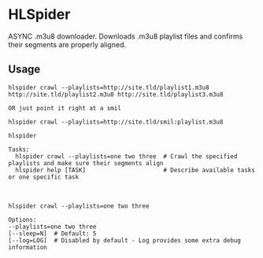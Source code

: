 HLSpider
========
ASYNC .m3u8 downloader. Downloads .m3u8 playlist files and confirms their segments are properly aligned.

Usage
-----
    hlspider crawl --playlists=http://site.tld/playlist1.m3u8 http://site.tld/playlist2.m3u8 http://site.tld/playlist3.m3u8
    
    OR just point it right at a smil
    
    hlspider crawl --playlists=http://site.tld/smil:playlist.m3u8
  
    hlspider

    Tasks:
      hlspider crawl --playlists=one two three  # Crawl the specified playlists and make sure their segments align
      hlspider help [TASK]                      # Describe available tasks or one specific task
    
<br />

    hlspider crawl --playlists=one two three

    Options:
    --playlists=one two three  
    [--sleep=N]  # Default: 5
    [--log=LOG]  # Disabled by default - Log provides some extra debug information
  

  
